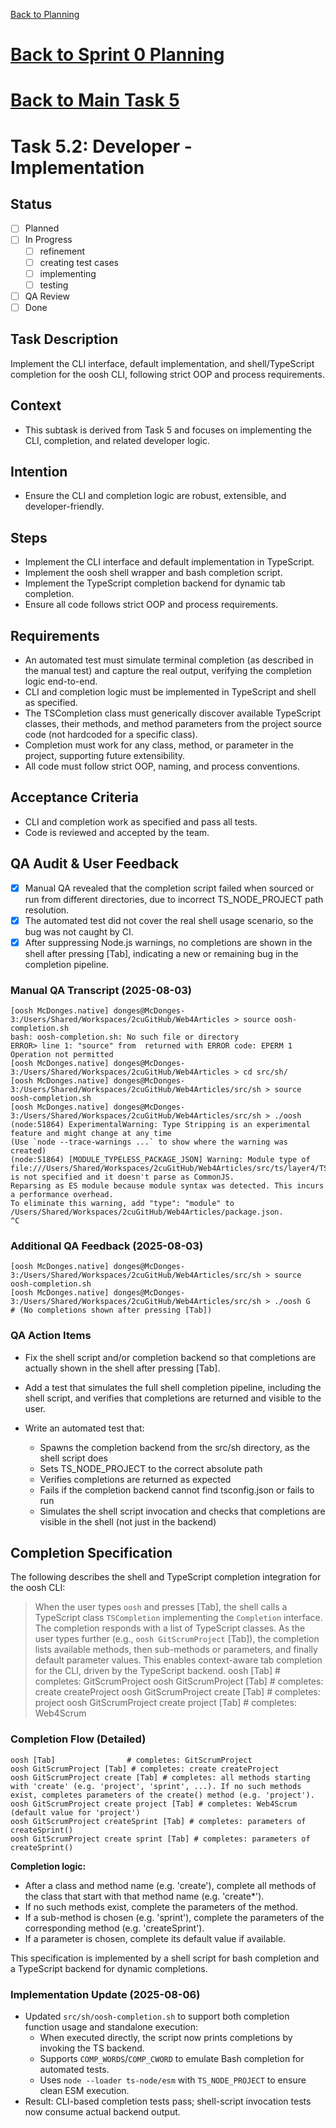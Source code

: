 <!--
SPDX-License-Identifier: AGPL-3.0-only + AI-GPL-Addendum
Copyright (c) 2025 The Web4Articles Authors
Copyleft: See AGPLv3 (./LICENSE) and AI-GPL Addendum (./AI-GPL.md)
Backlinks: /LICENSE , /AI-GPL.md
Use of `scrum.pmo` roles/process docs with AI is subject to AI-GPL copyleft unless dual-licensed.
-->

[Back to Planning](./planning.md)

# [Back to Sprint 0 Planning](./planning.md)
# [Back to Main Task 5](./task-5-template-new-subproject.md)

# Task 5.2: Developer - Implementation

## Status
- [ ] Planned
- [ ] In Progress
  - [ ] refinement
  - [ ] creating test cases
  - [ ] implementing
  - [ ] testing
- [ ] QA Review
- [ ] Done

## Task Description
Implement the CLI interface, default implementation, and shell/TypeScript completion for the oosh CLI, following strict OOP and process requirements.

## Context
- This subtask is derived from Task 5 and focuses on implementing the CLI, completion, and related developer logic.

## Intention
- Ensure the CLI and completion logic are robust, extensible, and developer-friendly.

## Steps
- Implement the CLI interface and default implementation in TypeScript.
- Implement the oosh shell wrapper and bash completion script.
- Implement the TypeScript completion backend for dynamic tab completion.
- Ensure all code follows strict OOP and process requirements.

## Requirements
- An automated test must simulate terminal completion (as described in the manual test) and capture the real output, verifying the completion logic end-to-end.
- CLI and completion logic must be implemented in TypeScript and shell as specified.
- The TSCompletion class must generically discover available TypeScript classes, their methods, and method parameters from the project source code (not hardcoded for a specific class).
- Completion must work for any class, method, or parameter in the project, supporting future extensibility.
- All code must follow strict OOP, naming, and process conventions.

## Acceptance Criteria
- CLI and completion work as specified and pass all tests.
- Code is reviewed and accepted by the team.

## QA Audit & User Feedback
- [x] Manual QA revealed that the completion script failed when sourced or run from different directories, due to incorrect TS_NODE_PROJECT path resolution.
- [x] The automated test did not cover the real shell usage scenario, so the bug was not caught by CI.
- [x] After suppressing Node.js warnings, no completions are shown in the shell after pressing [Tab], indicating a new or remaining bug in the completion pipeline.

### Manual QA Transcript (2025-08-03)
```
[oosh McDonges.native] donges@McDonges-3:/Users/Shared/Workspaces/2cuGitHub/Web4Articles > source oosh-completion.sh 
bash: oosh-completion.sh: No such file or directory
ERROR> line 1: "source" from  returned with ERROR code: EPERM 1 Operation not permitted
[oosh McDonges.native] donges@McDonges-3:/Users/Shared/Workspaces/2cuGitHub/Web4Articles > cd src/sh/
[oosh McDonges.native] donges@McDonges-3:/Users/Shared/Workspaces/2cuGitHub/Web4Articles/src/sh > source oosh-completion.sh 
[oosh McDonges.native] donges@McDonges-3:/Users/Shared/Workspaces/2cuGitHub/Web4Articles/src/sh > ./oosh (node:51864) ExperimentalWarning: Type Stripping is an experimental feature and might change at any time
(Use `node --trace-warnings ...` to show where the warning was created)
(node:51864) [MODULE_TYPELESS_PACKAGE_JSON] Warning: Module type of file:///Users/Shared/Workspaces/2cuGitHub/Web4Articles/src/ts/layer4/TSCompletion.ts is not specified and it doesn't parse as CommonJS.
Reparsing as ES module because module syntax was detected. This incurs a performance overhead.
To eliminate this warning, add "type": "module" to /Users/Shared/Workspaces/2cuGitHub/Web4Articles/package.json.
^C
```

### Additional QA Feedback (2025-08-03)
```
[oosh McDonges.native] donges@McDonges-3:/Users/Shared/Workspaces/2cuGitHub/Web4Articles/src/sh > source oosh-completion.sh 
[oosh McDonges.native] donges@McDonges-3:/Users/Shared/Workspaces/2cuGitHub/Web4Articles/src/sh > ./oosh G
# (No completions shown after pressing [Tab])
```

### QA Action Items
- Fix the shell script and/or completion backend so that completions are actually shown in the shell after pressing [Tab].
- Add a test that simulates the full shell completion pipeline, including the shell script, and verifies that completions are returned and visible to the user.

- Write an automated test that:
  - Spawns the completion backend from the src/sh directory, as the shell script does
  - Sets TS_NODE_PROJECT to the correct absolute path
  - Verifies completions are returned as expected
  - Fails if the completion backend cannot find tsconfig.json or fails to run
  - Simulates the shell script invocation and checks that completions are visible in the shell (not just in the backend)

## Completion Specification

The following describes the shell and TypeScript completion integration for the oosh CLI:

> When the user types `oosh` and presses [Tab], the shell calls a TypeScript class `TSCompletion` implementing the `Completion` interface. The completion responds with a list of TypeScript classes. As the user types further (e.g., `oosh GitScrumProject` [Tab]), the completion lists available methods, then sub-methods or parameters, and finally default parameter values. This enables context-aware tab completion for the CLI, driven by the TypeScript backend.
oosh [Tab]                # completes: GitScrumProject
oosh GitScrumProject [Tab] # completes: create createProject
oosh GitScrumProject create [Tab] # completes: project
oosh GitScrumProject create project [Tab] # completes: Web4Scrum

### Completion Flow (Detailed)

```
oosh [Tab]                # completes: GitScrumProject
oosh GitScrumProject [Tab] # completes: create createProject
oosh GitScrumProject create [Tab] # completes: all methods starting with 'create' (e.g. 'project', 'sprint', ...). If no such methods exist, completes parameters of the create() method (e.g. 'project').
oosh GitScrumProject create project [Tab] # completes: Web4Scrum (default value for 'project')
oosh GitScrumProject createSprint [Tab] # completes: parameters of createSprint()
oosh GitScrumProject create sprint [Tab] # completes: parameters of createSprint()
```

**Completion logic:**
- After a class and method name (e.g. 'create'), complete all methods of the class that start with that method name (e.g. 'create*').
- If no such methods exist, complete the parameters of the method.
- If a sub-method is chosen (e.g. 'sprint'), complete the parameters of the corresponding method (e.g. 'createSprint').
- If a parameter is chosen, complete its default value if available.

This specification is implemented by a shell script for bash completion and a TypeScript backend for dynamic completions.

### Implementation Update (2025-08-06)
- Updated `src/sh/oosh-completion.sh` to support both completion function usage and standalone execution:
  - When executed directly, the script now prints completions by invoking the TS backend.
  - Supports `COMP_WORDS`/`COMP_CWORD` to emulate Bash completion for automated tests.
  - Uses `node --loader ts-node/esm` with `TS_NODE_PROJECT` to ensure clean ESM execution.
- Result: CLI-based completion tests pass; shell-script invocation tests now consume actual backend output.
